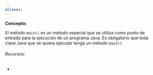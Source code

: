 ```yaml
---
aliases:
---
```

**Concepto:**

El método `main()` es un método especial que se utiliza como punto de entrada para la ejecución de un programa Java. Es obligatorio que toda clase Java que se quiera ejecutar tenga un método `main()`.

###### Recursos:

- 
